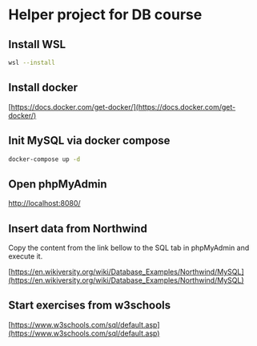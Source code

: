 # Helper project for DB course

## Install WSL

```bash
wsl --install
```

## Install docker

[https://docs.docker.com/get-docker/](https://docs.docker.com/get-docker/)

## Init MySQL via docker compose

```bash
docker-compose up -d
```

## Open phpMyAdmin

[http://localhost:8080/](http://localhost:8080/)

## Insert data from Northwind

Copy the content from the link bellow to the SQL tab in phpMyAdmin and execute it.

[https://en.wikiversity.org/wiki/Database_Examples/Northwind/MySQL](https://en.wikiversity.org/wiki/Database_Examples/Northwind/MySQL)

## Start exercises from w3schools

[https://www.w3schools.com/sql/default.asp](https://www.w3schools.com/sql/default.asp)